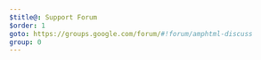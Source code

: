 ```yaml
---
$title@: Support Forum
$order: 1
goto: https://groups.google.com/forum/#!forum/amphtml-discuss
group: 0
---
```

